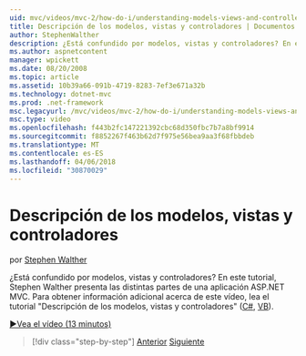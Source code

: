 ```yaml
---
uid: mvc/videos/mvc-2/how-do-i/understanding-models-views-and-controllers
title: Descripción de los modelos, vistas y controladores | Documentos de Microsoft
author: StephenWalther
description: ¿Está confundido por modelos, vistas y controladores? En este tutorial, Stephen Walther presenta las distintas partes de una aplicación ASP.NET MVC.
ms.author: aspnetcontent
manager: wpickett
ms.date: 08/20/2008
ms.topic: article
ms.assetid: 10b39a66-091b-4719-8283-7ef3e671a32b
ms.technology: dotnet-mvc
ms.prod: .net-framework
msc.legacyurl: /mvc/videos/mvc-2/how-do-i/understanding-models-views-and-controllers
msc.type: video
ms.openlocfilehash: f443b2fc147221392cbc68d350fbc7b7a8bf9914
ms.sourcegitcommit: f8852267f463b62d7f975e56bea9aa3f68fbbdeb
ms.translationtype: MT
ms.contentlocale: es-ES
ms.lasthandoff: 04/06/2018
ms.locfileid: "30870029"
---
```

<a name="understanding-models-views-and-controllers"></a>Descripción de los modelos, vistas y controladores
====================
por [Stephen Walther](https://github.com/StephenWalther)

¿Está confundido por modelos, vistas y controladores? En este tutorial, Stephen Walther presenta las distintas partes de una aplicación ASP.NET MVC. Para obtener información adicional acerca de este vídeo, lea el tutorial "Descripción de los modelos, vistas y controladores" ([C#](../../../overview/older-versions-1/overview/understanding-models-views-and-controllers-cs.md), [VB](../../../overview/older-versions-1/overview/understanding-models-views-and-controllers-vb.md)).

[&#9654;Vea el vídeo (13 minutos)](https://channel9.msdn.com/Blogs/ASP-NET-Site-Videos/understanding-models-views-and-controllers)

> [!div class="step-by-step"]
> [Anterior](creating-a-movie-database-application-in-15-minutes-with-aspnet-mvc.md)
> [Siguiente](aspnet-mvc-controller-overview.md)
